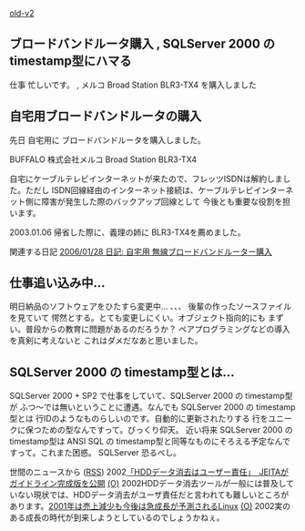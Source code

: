[old-v2](ig020808-orig.html)

## ブロードバンドルータ購入 , SQLServer 2000 の timestamp型にハマる

仕事 忙しいです。 , メルコ Broad Station BLR3-TX4 を購入しました






## 自宅用ブロードバンドルータの購入


先日 自宅用に ブロードバンドルータを購入しました。

BUFFALO 株式会社メルコ
Broad Station BLR3-TX4


自宅にケーブルテレビインターネットが来たので、フレッツISDNは解約しました。ただし
ISDN回線経由のインターネット接続は、ケーブルテレビインターネット側に障害が発生した際のバックアップ回線として
今後とも重要な役割を担います。

2003.01.06 帰省した際に、義理の姉に BLR3-TX4を薦めました。

関連する日記
[2006/01/28 日記: 自宅用 無線ブロードバンドルーター購入](../2006/ig060128.html)


## 仕事追い込み中…


明日納品のソフトウェアをひたすら変更中…
、、、
後輩の作ったソースファイルを見ていて 愕然とする。とても変更しにくい。オブジェクト指向的にも
まずい。普段からの教育に問題があるのだろうか？ ペアプログラミングなどの導入を真剣に考えないと
これはダメだなあと思いました。

## SQLServer 2000 の timestamp型とは…


SQLServer 2000 + SP2 で仕事をしていて、SQLServer 2000 の timestamp型が
ふつ～では無いということに遭遇。なんでも SQLServer 2000 の timestamp型とは
行IDのようなものらしいのです。自動的に更新されたりする 行をユニークに保つための型なんですって。びっくり仰天。
近い将来 SQLServer 2000 の timestamp型は ANSI SQL の timestamp型と同等なものにそろえる予定なんですって。これまた困惑。
SQLServer 恐るべし。



世間のニュースから ([RSS](ig020808-news.xml)) 2002[「HDDデータ消去はユーザー責任」　JEITAがガイドライン完成版を公開](http://www.zdnet.co.jp/news/0208/07/njbt_13.html) [(O)](http://www.zdnet.co.jp/news/0208/07/njbt_13.html) 2002HDDデータ消去ツールが一般には普及していない現状では、HDDデータ消去がユーザ責任だと言われても難しいところがあります。[2001年は売上減少も今後は急成長が予測されるLinux](http://www.zdnet.co.jp/news/0208/08/nebt_03.html) [(O)](http://www.zdnet.co.jp/news/0208/08/nebt_03.html) 2002実のある成長の時代が到来しようとしているのでしょうかねぇ。
